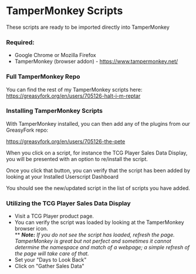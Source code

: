 # TamperMonkey Scripts
These scripts are ready to be imported directly into TamperMonkey

### Required:
* Google Chrome or Mozilla Firefox
* TamperMonkey (browser addon) - https://www.tampermonkey.net/

### Full TamperMonkey Repo
You can find the rest of my TamperMonkey scripts here: https://greasyfork.org/en/users/705126-halt-i-m-reptar

### Installing TamperMonkey Scripts
With TamperMonkey installed, you can then add any of the plugins from our GreasyFork repo:

https://greasyfork.org/en/users/705126-the-pete

When you click on a script, for instance the TCG Player Sales Data Display, you will be presented with an option to re/install the script.

Once you click that button, you can verify that the script has been added by looking at your Installed Userscript Dashboard

You should see the new/updated script in the list of scripts you have added.

### Utilizing the TCG Player Sales Data Display
* Visit a TCG Player product page.
* You can verify the script was loaded by looking at the TamperMonkey browser icon.  
** _**Note:** If you do not see the script has loaded, refresh the page. TamperMonkey is great but not perfect and sometimes it cannot determine the namespace and match of a webpage; a simple refresh of the page will take care of that._
* Set your "Days to Look Back"
* Click on "Gather Sales Data"
